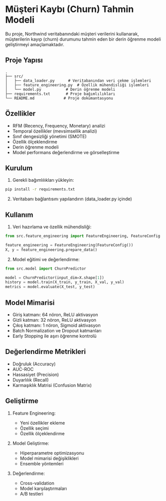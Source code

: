 # Müşteri Kaybı (Churn) Tahmin Modeli

Bu proje, Northwind veritabanındaki müşteri verilerini kullanarak, müşterilerin kayıp (churn) durumunu tahmin eden bir derin öğrenme modeli geliştirmeyi amaçlamaktadır.

## Proje Yapısı

```
.
├── src/
│   ├── data_loader.py      # Veritabanından veri çekme işlemleri
│   ├── feature_engineering.py  # Özellik mühendisliği işlemleri
│   └── model.py           # Derin öğrenme modeli
├── requirements.txt       # Proje bağımlılıkları
└── README.md             # Proje dokümantasyonu
```

## Özellikler

- RFM (Recency, Frequency, Monetary) analizi
- Temporal özellikler (mevsimsellik analizi)
- Sınıf dengesizliği yönetimi (SMOTE)
- Özellik ölçeklendirme
- Derin öğrenme modeli
- Model performans değerlendirme ve görselleştirme

## Kurulum

1. Gerekli bağımlılıkları yükleyin:
```bash
pip install -r requirements.txt
```

2. Veritabanı bağlantısını yapılandırın (data_loader.py içinde)

## Kullanım

1. Veri hazırlama ve özellik mühendisliği:
```python
from src.feature_engineering import FeatureEngineering, FeatureConfig

feature_engineering = FeatureEngineering(FeatureConfig())
X, y = feature_engineering.prepare_data()
```

2. Model eğitimi ve değerlendirme:
```python
from src.model import ChurnPredictor

model = ChurnPredictor(input_dim=X.shape[1])
history = model.train(X_train, y_train, X_val, y_val)
metrics = model.evaluate(X_test, y_test)
```

## Model Mimarisi

- Giriş katmanı: 64 nöron, ReLU aktivasyon
- Gizli katman: 32 nöron, ReLU aktivasyon
- Çıkış katmanı: 1 nöron, Sigmoid aktivasyon
- Batch Normalization ve Dropout katmanları
- Early Stopping ile aşırı öğrenme kontrolü

## Değerlendirme Metrikleri

- Doğruluk (Accuracy)
- AUC-ROC
- Hassasiyet (Precision)
- Duyarlılık (Recall)
- Karmaşıklık Matrisi (Confusion Matrix)

## Geliştirme

1. Feature Engineering:
   - Yeni özellikler ekleme
   - Özellik seçimi
   - Özellik ölçeklendirme

2. Model Geliştirme:
   - Hiperparametre optimizasyonu
   - Model mimarisi değişiklikleri
   - Ensemble yöntemleri

3. Değerlendirme:
   - Cross-validation
   - Model karşılaştırmaları
   - A/B testleri
